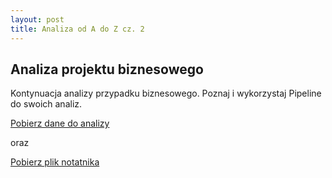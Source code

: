 ```yaml
---
layout: post
title: Analiza od A do Z cz. 2
---
```


## Analiza projektu biznesowego 

Kontynuacja analizy przypadku biznesowego. Poznaj i wykorzystaj Pipeline do swoich analiz.

[Pobierz dane do analizy](data/housing.csv)

oraz

[Pobierz plik notatnika](notebooks/Project2.ipynb) 